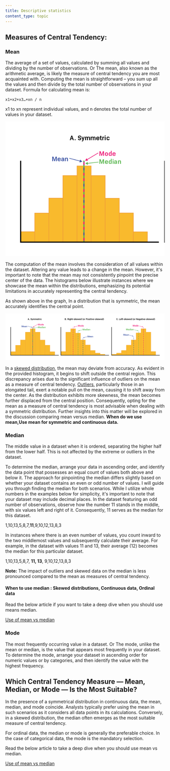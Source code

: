 ```yaml
---
title: Descriptive statistics
content_type: topic
---
```



## Measures of Central Tendency:

### Mean

The average of a set of values, calculated by summing all values and dividing by the number of observations. Or The mean, also known as the arithmetic average, is likely the measure of central tendency you are most acquainted with. Computing the mean is straightforward – you sum up all the values and then divide by the total number of observations in your dataset. Formula for calculating mean is: 

```
x1+x2+x3…+xn / n 
```

x1 to xn represent individual values, and n denotes the total number of values in your dataset.

![Mean](mean_symmetric.png)

The computation of the mean involves the consideration of all values within the dataset. Altering any value leads to a change in the mean. However, it's important to note that the mean may not consistently pinpoint the precise center of the data. The histograms below illustrate instances where we showcase the mean within the distributions, emphasizing its potential limitations in accurately representing the central tendency.

As shown above in the graph, In a distribution that is symmetric, the mean accurately identifies the central point.

![Distributions](distribution_central_tendency.png)

In a [skewed distribution](https://www.statisticshowto.com/probability-and-statistics/skewed-distribution/), the mean may deviate from accuracy. As evident in the provided histogram, it begins to shift outside the central region. This discrepancy arises due to the significant influence of outliers on the mean as a measure of central tendency. [Outliers](https://www.statisticshowto.com/statistics-basics/find-outliers/), particularly those in an elongated tail, exert a notable pull on the mean, causing it to shift away from the center. As the distribution exhibits more skewness, the mean becomes further displaced from the central position. Consequently, opting for the mean as a measure of central tendency is most advisable when dealing with a symmetric distribution. Further insights into this matter will be explored in the discussion comparing mean versus median. **When do we use mean,Use mean for symmetric and continuous data.**

### Median

The middle value in a dataset when it is ordered, separating the higher half from the lower half. This is not affected by the extreme or outliers in the dataset. 

To determine the median, arrange your data in ascending order, and identify the data point that possesses an equal count of values both above and below it. The approach for pinpointing the median differs slightly based on whether your dataset contains an even or odd number of values. I will guide you through finding the median for both scenarios. While I utilize whole numbers in the examples below for simplicity, it's important to note that your dataset may include decimal places.
In the dataset featuring an odd number of observations, observe how the number 11 stands in the middle, with six values left and right of it. Consequently, 11 serves as the median for this dataset.

1,10,13,5,8,7,**11**,9,10,12,13,8,3

In instances where there is an even number of values, you count inward to the two middlemost values and subsequently calculate their average. For example, in the dataset with values 11 and 13, their average (12) becomes the median for this particular dataset.

1,10,13,5,8,7,   **11, 13**,  9,10,12,13,8,3

**Note:** The impact of outliers and skewed data on the median is less pronounced compared to the mean as measures of central tendency.	

#### When to use median : Skewed distributions, Continuous data, Ordinal data

Read the below article if you want to take a deep dive when you should use means median.

[Use of mean vs median](https://www.statology.org/when-to-use-mean-vs-median/)

### Mode

The most frequently occurring value in a dataset. Or The mode, unlike the mean or median, is the value that appears most frequently in your dataset. To determine the mode, arrange your dataset in ascending order for numeric values or by categories, and then identify the value with the highest frequency.

## Which Central Tendency Measure — Mean, Median, or Mode — Is the Most Suitable?

In the presence of a symmetrical distribution in continuous data, the mean, median, and mode coincide. Analysts typically prefer using the mean in such scenarios as it considers all data points in its calculations. Conversely, in a skewed distribution, the median often emerges as the most suitable measure of central tendency.

For ordinal data, the median or mode is generally the preferable choice. In the case of categorical data, the mode is the mandatory selection.

Read the below article to take a deep dive when you should use mean vs median.

[Use of mean vs median](https://www.statology.org/when-to-use-mean-vs-median/)